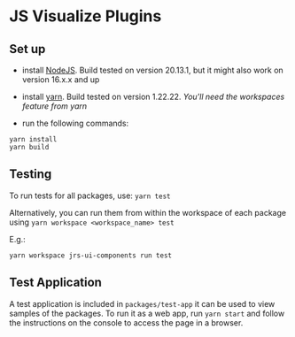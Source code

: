 # JS Visualize Plugins

## Set up
- install [NodeJS](https://nodejs.org). Build tested on version 20.13.1, but it might also work on version 16.x.x and up
- install [yarn](https://yarnpkg.com/getting-started/install). Build tested on version 1.22.22. _You'll need the workspaces feature from yarn_

- run the following commands:
```shell script
yarn install
yarn build
``` 

## Testing
To run tests for all packages, use: `yarn test`

Alternatively, you can run them from within the workspace of each package using `yarn workspace <workspace_name> test`

E.g.: 
```shell script
yarn workspace jrs-ui-components run test
``` 

## Test Application
A test application is included in `packages/test-app` it can be used to view samples of the packages.
To run it as a web app, run `yarn start` and follow the instructions on the console to access the page in a browser.